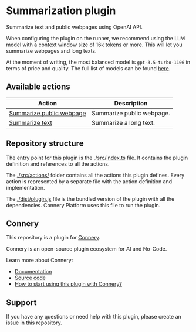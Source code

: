 # Summarization plugin

Summarize text and public webpages using OpenAI API.

When configuring the plugin on the runner, we recommend using the LLM model with a context window size of 16k tokens or more. This will let you summarize webpages and long texts.

At the moment of writing, the most balanced model is `gpt-3.5-turbo-1106` in terms of price and quality.
The full list of models can be found [here](https://platform.openai.com/docs/models).

## Available actions

| Action                                                             | Description               |
| ------------------------------------------------------------------ | ------------------------- |
| [Summarize public webpage](/src/actions/summarizePublicWebpage.ts) | Summarize public webpage. |
| [Summarize text](/src/actions/summarizeText.ts)                    | Summarize a long text.    |

## Repository structure

The entry point for this plugin is the [./src/index.ts](/src/index.ts) file.
It contains the plugin definition and references to all the actions.

The [./src/actions/](/src/actions/) folder contains all the actions this plugin defines.
Every action is represented by a separate file with the action definition and implementation.

The [./dist/plugin.js](/dist/plugin.js) file is the bundled version of the plugin with all the dependencies.
Connery Platform uses this file to run the plugin.

## Connery

This repository is a plugin for [Connery](https://connery.io).

Connery is an open-source plugin ecosystem for AI and No-Code.

Learn more about Connery:

- [Documentation](https://docs.connery.io)
- [Source code](https://github.com/connery-io/connery-platform)
- [How to start using this plugin with Connery?](https://docs.connery.io/docs/platform/quick-start/)

## Support

If you have any questions or need help with this plugin, please create an issue in this repository.
